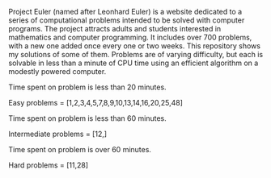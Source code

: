 Project Euler (named after Leonhard Euler) is a website dedicated to a series of computational problems intended to be solved with computer programs.
The project attracts adults and students interested in mathematics and computer programming.
It includes over 700 problems, with a new one added once every one or two weeks. This repository shows my solutions of some of them.
Problems are of varying difficulty, but each is solvable in less than a minute of CPU time using an efficient algorithm on a modestly powered computer.

Time spent on problem is less than 20 minutes.

Easy problems = [1,2,3,4,5,7,8,9,10,13,14,16,20,25,48]

Time spent on problem is less than 60 minutes.

Intermediate problems = [12,]

Time spent on problem is over 60 minutes.

Hard problems = [11,28]


